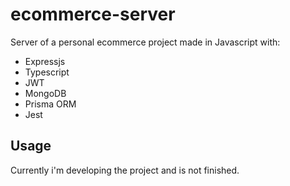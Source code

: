 # ecommerce-server
Server of a personal ecommerce project made in Javascript with:
- Expressjs
- Typescript
- JWT
- MongoDB
- Prisma ORM
- Jest

## Usage
Currently i'm developing the project and is not finished.
